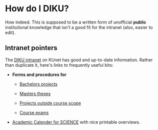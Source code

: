 # How do I DIKU?

How indeed.  This is supposed to be a written form of unofficial
**public** institutional knowledge that isn't a good fit for the
intranet (also, easier to edit).

## Intranet pointers

The [DIKU
intranet](https://kunet.ku.dk/faculty-and-department/diku/Pages/default.aspx)
on KUnet has good and up-to-date information.  Rather than duplicate
it, here's links to frequently useful bits:

* **Forms and procedures for**

  * [Bachelors projects](https://kunet.ku.dk/faculty-and-department/diku/teaching/projects/bachelorprojects/Pages/bachelorprojects.aspx)

  * [Masters theses](https://kunet.ku.dk/faculty-and-department/diku/teaching/projects/masterthesis/Pages/default.aspx)

  * [Projects outside course scope](https://kunet.ku.dk/faculty-and-department/diku/teaching/projects/POCS/Pages/default.aspx)

  * [Course exams](https://kunet.ku.dk/faculty-and-department/diku/teaching/exam/Pages/default.aspx)

* [Academic Calender for SCIENCE](https://kunet.ku.dk/faculty-and-department/science/study-administration/academic-calendar/Pages/default.aspx) 
  with nice printable overviews. 
